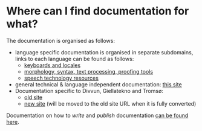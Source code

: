 # Where can I find documentation for what?

The documentation is organised as follows:

- language specific documentation is organised in separate subdomains, links to each language can be found as follows:
  - [keyboards and locales](keyboards/KeyboardLayouts.md)
  - [morphology, syntax, text processing, proofing tools](LanguageModels.md)
  - [speech technology resources](SpeechTechnologyResources.md)
- general technical & language independent documentation: [this site](/index.md)
- Documentation specific to Divvun, Giellatekno and Tromsø:
  - [old site](https://giellalt.uit.no)
  - [new site](https://divvungiellatekno.github.io/giellalt.uit.no/) (will be moved to the old site URL when it is fully converted)

Documentation on how to _write_ and _publish_ documentation [can be found here](infra/docinfra.md).
